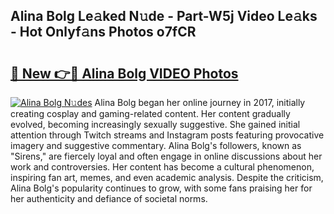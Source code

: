 ## Alina Bolg Le𝚊ked N𝚞de - Part-W5j Video Le𝚊ks - Hot Onlyf𝚊ns Photos o7fCR

# <h2><a href="http://ab90565.deff.icu/?id=Alina+Bolg">🔗 New 👉🔴 Alina Bolg VIDEO Photos</a></h2>

[![Alina Bolg N𝚞des](https://i.imgur.com/rIISA9y.gif)](http://ab90565.deff.icu/?id=Alina+Bolg)
Alina Bolg began her online journey in 2017, initially creating cosplay and gaming-related content. Her content gradually evolved, becoming increasingly sexually suggestive. She gained initial attention through Twitch streams and Instagram posts featuring provocative imagery and suggestive commentary. Alina Bolg's followers, known as "Sirens," are fiercely loyal and often engage in online discussions about her work and controversies. Her content has become a cultural phenomenon, inspiring fan art, memes, and even academic analysis. Despite the criticism, Alina Bolg's popularity continues to grow, with some fans praising her for her authenticity and defiance of societal norms.
